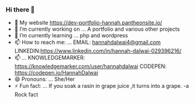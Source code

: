 ### Hi there 👋
- 🎉 My website https://dev-portfolio-hannah.pantheonsite.io/
- 🔭 I’m currently working on ... A portfolio and  various other projects 
- 🌱 I’m currently learning ... php and wordpress 
- 📫 How to reach me: ... EMAIL: hannahdalwai4@gmail.com LINKEDIN:https://www.linkedin.com/in/hannah-dalwai-029396216/
- 📫 ... KNOWLEDGEMARKER: https://knowledgemarker.com/user/hannahdalwai   CODEPEN: https://codepen.io/HannahDalwai
- 😄 Pronouns: ... She/Her
- ⚡ Fun fact: ... If you soak a rasin in grape juice ,it turns into a grape.  -a Rock fact
